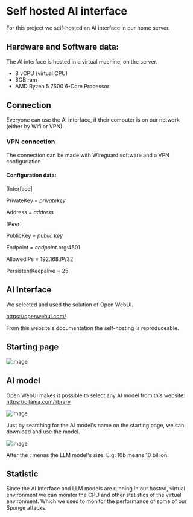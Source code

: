 # Self hosted AI interface

For this project we self-hosted an AI interface in our home server. 

## Hardware and Software data:

The AI interface is hosted in a virtual machine, on the server.
- 8 vCPU (virtual CPU)
- 8GB ram
- AMD Ryzen 5 7600 6-Core Processor

## Connection
Everyone can use the AI interface, if their computer is on our network (either by Wifi or VPN).

### VPN connection
The connection can be made with Wireguard software and a VPN configuriation.

#### Configuration data:

[Interface]

PrivateKey = *privatekey*

Address = *address*

[Peer]

PublicKey = *public key*

Endpoint = *endpoint*.org:4501

AllowedIPs = 192.168.*IP*/32

PersistentKeepalive = 25

## AI Interface

We selected and used the solution of Open WebUI.

https://openwebui.com/ 

From this website's documentation the self-hosting is reproduceable.


## Starting page
![image](https://github.com/user-attachments/assets/6386a886-2d3e-4cca-bbf6-1c4cd342d0d4)


## AI model

Open WebUI makes it possible to select any AI model from this website: https://ollama.com/library

![image](https://github.com/user-attachments/assets/f3210e6f-d658-4b6d-a06f-442f7b656313)

Just by searching for the AI model's name on the starting page, we can download and use the model.

![image](https://github.com/user-attachments/assets/aaf5fb66-b4f9-4160-a2eb-01bbe13dcf38)

After the : menas the LLM model's size. E.g: 10b means 10 billion.

## Statistic

Since the AI Interface and LLM models are running in our hosted, virtual environment we can monitor the CPU and other statistics of the virtual environment. Which we used to monitor the performance of some of our Sponge attacks.






